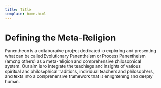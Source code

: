 ```yaml
---
title: Title
template: home.html
---
```


# Defining the Meta-Religion

Panentheon is a collaborative project dedicated to exploring and presenting what can be called Evolutionary Panentheism or Process Panentheism (among others) as a meta-religion and comprehensive philosophical system. Our aim is to integrate the teachings and insights of various spiritual and philosophical traditions, individual teachers and philosophers, and texts into a comprehensive framework that is enlightening and deeply human.

